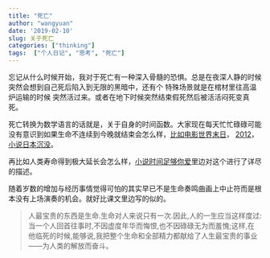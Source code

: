 ```yaml
---
title: "死亡"
author: "wangyuan"
date: '2019-02-10'
slug: 关于死亡
categories: ["thinking"]
tags:  ["个人日记", "思考", "死亡"]
---
```

忘记从什么时候开始，我对于死亡有一种深入骨髓的恐惧。总是在夜深人静的时候突然会想到自己死后陷入到无限的黑暗中，还有个 特殊场景就是在棺材里往高温炉运输的时候 突然活过来。或者在地下时候突然结束假死然后被活活闷死变真死。

死亡转换为数学语言的话就是，关于自身的时间函数。大家现在每天忙忙碌碌可能没有意识到如果生命不连续到今晚就结束会怎么样，[比如电影世界末日](https://movie.douban.com/subject/1292769/)，  [2012](https://movie.douban.com/subject/3005875/)，[小说日本沉没](https://book.douban.com/subject/1469242/)。

再比如人类寿命得到极大延长会怎么样，[小说时间足够你爱](https://book.douban.com/subject/2972992/)里边对这个进行了详尽的描述。

随着岁数的增加与经历事情觉得可怕的其实早已不是生命奏鸣曲画上中止符而是根本没有上场演奏的机会。就好比课文里边写的似的。

> 人最宝贵的东西是生命.生命对人来说只有一次.因此,人的一生应当这样度过:当一个人回首往事时,不因虚度年华而悔恨,也不因碌碌无为而羞愧;这样,在他临死的时候,能够说,我把整个生命和全部精力都献给了人生最宝贵的事业——为人类的解放而奋斗。





